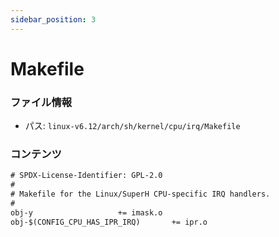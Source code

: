 ```yaml
---
sidebar_position: 3
---
```

# Makefile

### ファイル情報

- パス: `linux-v6.12/arch/sh/kernel/cpu/irq/Makefile`

### コンテンツ

```txt
# SPDX-License-Identifier: GPL-2.0
#
# Makefile for the Linux/SuperH CPU-specific IRQ handlers.
#
obj-y					+= imask.o
obj-$(CONFIG_CPU_HAS_IPR_IRQ)		+= ipr.o

```

